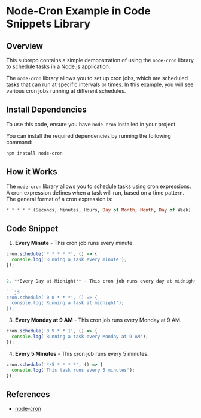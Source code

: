 # Node-Cron Example in Code Snippets Library

## Overview

This subrepo contains a simple demonstration of using the `node-cron` library to schedule tasks in a Node.js application.

The `node-cron` library allows you to set up cron jobs, which are scheduled tasks that can run at specific intervals or times. In this example, you will see various cron jobs running at different schedules.

## Install Dependencies

To use this code, ensure you have `node-cron` installed in your project.

You can install the required dependencies by running the following command:

```bash
npm install node-cron
```

## How it Works

The `node-cron` library allows you to schedule tasks using cron expressions. A cron expression defines when a task will run, based on a time pattern. The general format of a cron expression is:

```sql
* * * * * (Seconds, Minutes, Hours, Day of Month, Month, Day of Week)
```

## Code Snippet

1. **Every Minute** - This cron job runs every minute.

````js
cron.schedule('* * * * *', () => {
  console.log('Running a task every minute');
});


2. **Every Day at Midnight** - This cron job runs every day at midnight.

```js
cron.schedule('0 0 * * *', () => {
  console.log('Running a task at midnight');
});
````

3. **Every Monday at 9 AM** - This cron job runs every Monday at 9 AM.

```js
cron.schedule('0 9 * * 1', () => {
  console.log('Running a task every Monday at 9 AM');
});
```

4. **Every 5 Minutes** - This cron job runs every 5 minutes.

```js
cron.schedule('*/5 * * * *', () => {
  console.log('This task runs every 5 minutes');
});
```

## References

- [node-cron](https://www.npmjs.com/package/node-cron)
